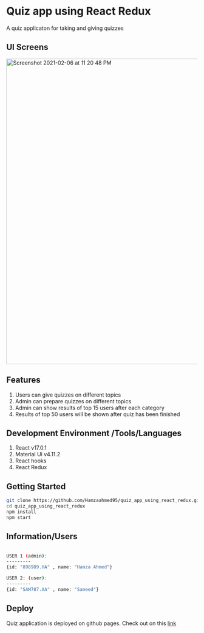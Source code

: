 # Quiz app using React Redux

A quiz applicaton for taking and giving quizzes

## UI Screens

<img width="802" alt="Screenshot 2021-02-06 at 11 20 48 PM" src="https://user-images.githubusercontent.com/12881181/107122394-82b12380-68d2-11eb-9ba7-44cc246e6ca1.png">

## Features

1. Users can give quizzes on different topics
2. Admin can prepare quizzes on different topics
3. Admin can show results of top 15 users after each category
4. Results of top 50 users will be shown after quiz has been finished

## Development Environment /Tools/Languages

1. React v17.0.1
2. Material Ui v4.11.2
3. React hooks
4. React Redux 

## Getting Started
```bash
git clone https://github.com/Hamzaahmed95/quiz_app_using_react_redux.git
cd quiz_app_using_react_redux
npm install 
npm start
```
## Information/Users
```bash

USER 1 (admin):
---------
{id: "898989.HA" , name: "Hamza Ahmed"}

USER 2: (user):
---------
{id: "SAM787.AA" , name: "Sameed"}

```

## Deploy

Quiz application is deployed on github pages. Check out on this [link](https://hamzaahmed95.github.io/mastermind/)
